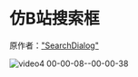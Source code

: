 # 仿B站搜索框

原作者：["SearchDialog"](https://github.com/wenwenwen888/SearchDialog)

![video4 00-00-08--00-00-38](https://user-images.githubusercontent.com/70384877/161034927-becc564a-3b48-41ed-9541-be69451c414d.gif)
